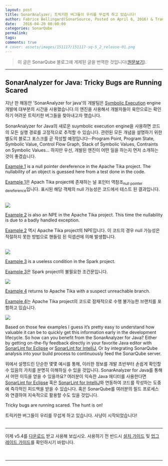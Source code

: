 ```yaml
---
layout: post
title: SonarAnalyzer; 트릭키한 버그들이 우리를 무섭게 하고 있습니다!
author: Fabrice Bellingard(SonarSource, Posted on April 6, 2016) & Translated by Moses Kim(KSQUG)
date:   2016-04-20 00:00:00
categories: SonarQube
permalink:
tags:
comments: true
# cover: assets/images/151117/151117-sq-5_2_release-01.png
---
```


> 이 글은 SonarQube 블로그에 게제된 글을 번역한 것입니다([원문보기](tricky-bugs-are-running-scared)).

---

## SonarAnalyzer for Java: Tricky Bugs are Running Scared

지난 한 해동안 'SonarAnalyzer for java'의 개발팀은 [Symbolic Execution](symbolic-execution) engine 개발에 대부분의 시간을 사용했습니다.이 엔진을 사용해서 개발자들이 육안으로는 확인하기 어려운 트릭키한 버그들을 찾아내고자 했습니다.

SonarAnalyzer for Java의 새로운 suymbolic execution engine을 사용하면 코드의 모든 실행 경로를 고정적으로 추적할 수 있습니다. 관련된 모든 개념을 설명하기 위한 별도의 블로그 포스크를 곧 작성할 예정입니다--Program Point, Program State, Symbolic Value, Control Flow Graph, Stack of Symbolic Values, Contraints on Symbolic Values... 하지만 우선, 개발된 엔진이 어떤 일을 하는지 먼저 소개하는 것이 좋겠습니다.

[symbolic-execution]: https://en.wikipedia.org/wiki/Symbolic_execution

[Example 1](example-1) is a null pointer dereference in the Apache Tika project. The nullability of an object is guessed here from a test done in the code.

[Example 1](example-1)은 Apach Tika project에 존재하는 널 포인터 역참조<sub>null pointer dereference</sub>입니다. 표시된 해당 객체의 null 가능성은 코드에서 테스트 된 결과입니다.

[example-1]: https://nemo.sonarqube.org/issues/search#issues=AVKIlkdZraow0NKfILHC

<br>
<img src='http://www.sonarqube.org/wp-content/uploads/2016/03/Apache-Tika-603x500.png'>
<br>

[Example 2](example-2) is also an NPE in the Apache Tika project. This time the nullability is due to a badly handled exception.

[Example 2](example-2) 역시 Apache Tika project의 NPE입니다. 이 코드의 경우 null 가능성은 적절하지 못한 방법으로 핸들링 된 익셉션에 의해 발생합니다.

[example-2]: https://nemo.sonarqube.org/issues/search#issues=AVKIlnZbraow0NKfILHG

<br>
<img src='http://www.sonarqube.org/wp-content/uploads/2016/03/apache-tika-2-650x367.png'>
<br>

[Example 3](example-3) is a useless condition in the Spark project.

[Example 3](example-3)은 Spark project의 불필요한 조건문입니다.

[example-3]: https://nemo.sonarqube.org/issues/search#issues=AVKjAreK1Mhx7iHfg2ON

<img src='http://www.sonarqube.org/wp-content/uploads/2016/03/spark-650x295.png'>

[Example 4](example-4) returns to Apache Tika with a suspect unreachable branch.

[Example 4](example-4)는 Apache Tika project의 코드로 잠재적으로 수행 불가능한 브랜치를 포함하고 있습니다.

[example-4]: https://nemo.sonarqube.org/issues/search#issues=AVFaGnB5poN9iFd28WNf

<img src='http://www.sonarqube.org/wp-content/uploads/2016/03/apache-tika-4-650x451.png'>

Based on those few examples I guess it’s pretty easy to understand how valuable it can be to quickly get this information early in the development lifecycle. So how can you benefit from the SonarAnalyzer for Java? Either by getting on-the-fly feedback directly in your favorite Java editor with [SonarLint for Eclipse](sonarlint-for-eclipse) or [SonarLint for IntelliJ](sonarlint-for-intellij), Or by integrating SonarQube analysis into your build process to continuously feed the SonarQube server.

위에서 설명드린 단순한 몇몇 예시를 통해, 이러한 정보를 개발 초반부터 손쉽게 확인할 수 있음의 가치를 분명히 이해하실 수 있을 것입니다. SonarAnalyzer for Java를 통해서 어떤 이득을 얻을 수 있을까요? 여러분이 익숙한 Java 에디터를 사용한다면 [SonarLint for Eclipse](sonarlint-for-eclipse) 혹은 [SonarLint for IntelliJ](sonarlint-for-intellij)와 연동하여 코드를 작성하는 도중에 즉각적인 피드백을 받을 수 있습니다. 혹은 SonarQube를 여러분의 필드 프로세스와 연결하여 지속적으로 활용할 수도 있을 것입니다.

[sonarlint-for-eclipse]: http://www.sonarlint.org/
[sonarlint-for-intellij]: http://www.sonarlint.org/

Tricky bugs are running scared. The hunt is on!

트릭키한 버그들이 우리를 무섭게 하고 있습니다. 사냥이 시작되었습니다!<br><br>

---

이제 v5.4를 [다운로드][download-sq] 받고 사용해 보십시오. 사용하기 전 반드시 [설치 가이드][installation-guide] 및 [업그레이드 가이드][upgrade-guide]를 확인하시기 바랍니다.
<br><br><br>

---

[tricky-bugs-are-running-scared]: http://www.sonarqube.org/sonaranalyzer-for-java-tricky-bugs-are-running-scared/
[download-sq]: http://www.sonarsource.org/downloads/
[installation-guide]: http://docs.sonarqube.org/display/SONAR/Installing
[upgrade-guide]: http://docs.sonarqube.org/display/SONAR/Upgrading
